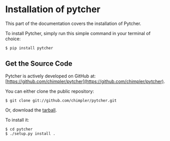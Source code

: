 # Installation of pytcher

This part of the documentation covers the installation of Pytcher.

To install Pytcher, simply run this simple command in your terminal of choice:

    $ pip install pytcher

## Get the Source Code

Pytcher is actively developed on GitHub at: [https://github.com/chimpler/pytcher](https://github.com/chimpler/pytcher).

You can either clone the public repository:

    $ git clone git://github.com/chimpler/pytcher.git
    
Or, download the [tarball](https://github.com/chimpler/pytcher/tarball/master).
 
To install it:

    $ cd pytcher
    $ ./setup.py install .
